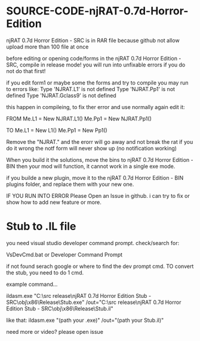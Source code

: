 # SOURCE-CODE-njRAT-0.7d-Horror-Edition

 njRAT 0.7d Horror Edition - SRC is in RAR file because github not allow upload more than 100 file at once
 

before editing or opening code/forms in the njRAT 0.7d Horror Edition - SRC, compile in release mode!
you will run into unfixable errors if you do not do that first!

if you edit form1 or maybe some the forms  and try to compile you may run to errors like:
Type 'NJRAT.L1' is not defined
Type 'NJRAT.Pp1' is not defined
Type 'NJRAT.Gclass9' is not defined

this happen in compileing, to fix ther error and use normally again edit it:

FROM 
        Me.L1 = New NJRAT.L1()
        Me.Pp1 = New NJRAT.Pp1()

TO
        Me.L1 = New L1()
        Me.Pp1 = New Pp1()

Remove the "NJRAT." and the erorr will go away and not break the rat
if you do it wrong the notf form will never show up (no notification working)

When you build it the solutions, move the bins to  njRAT 0.7d Horror Edition - BIN
then your mod will function, it cannot work in a single exe mode.

if you builde a new plugin, move it to the   njRAT 0.7d Horror Edition - BIN
plugins folder, and replace them with your new one.

IF YOU RUN INTO ERROR Please Open an Issue in github. i can try to fix or show
how to add new feature or more.

# Stub to .IL file

you need visual studio developer command prompt. check/search for:

VsDevCmd.bat
or
Developer Command Prompt

if not found serach google or where to find the dev prompt cmd.
TO convert the stub, you need to do 1 cmd.

example command...

ildasm.exe "C:\src release\njRAT 0.7d Horror Edition Stub - SRC\obj\x86\Release\Stub.exe" /out="C:\src release\njRAT 0.7d Horror Edition Stub - SRC\obj\x86\Release\Stub.il"

like that:
ildasm.exe "(path your .exe)" /out="(path your Stub.il)"


need more or video? please open issue

